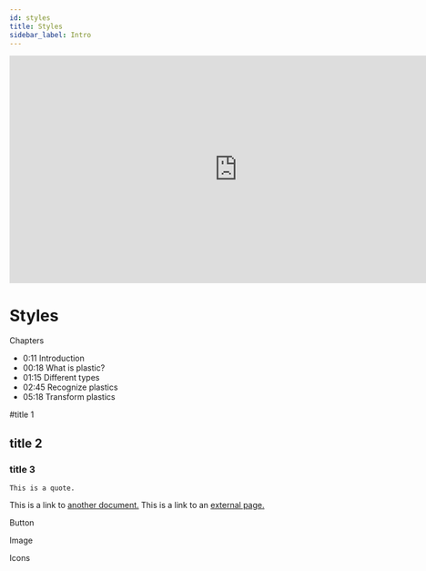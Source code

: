```yaml
---
id: styles
title: Styles
sidebar_label: Intro
---
```


<iframe width="800" height="400" src="https://www.youtube.com/embed/dP1s7viFZHY" frameborder="0" allow="accelerometer; autoplay; encrypted-media; gyroscope; picture-in-picture" allowfullscreen></iframe>

# Styles

Chapters

- 0:11 Introduction
- 00:18 What is plastic?
- 01:15 Different types
- 02:45 Recognize plastics
- 05:18 Transform plastics

#title 1
## title 2
### title 3

```This is a quote.```

This is a link to [another document.](doc3.md)
This is a link to an [external page.](http://www.example.com)

Button

Image

Icons


